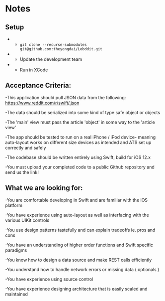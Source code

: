 #  Notes


Setup
----
* - `git clone --recurse-submodules git@github.com:theyongdai/Lobddit.git`
* - Update the development team 
* - Run in XCode




Acceptance Criteria:
----



-This application should pull JSON data from the following: https://www.reddit.com/r/swift/.json

-The data should be serialized into some kind of type safe object or objects

-The 'main' view must pass the article 'object' in some way to the 'article view'

-The app should be tested to run on a real iPhone / iPod device- meaning auto-layout works on different size devices as intended and ATS set up correctly and safely

-The codebase should be written entirely using Swift, build for iOS 12.x

-You must upload your completed code to a public Github repository and send us the link!





What we are looking for:
----



-You are comfortable developing in Swift and are familiar with the iOS platform

-You have experience using auto-layout as well as interfacing with the various UIKit controls

-You use design patterns tastefully and can explain tradeoffs ie. pros and cons

-You have an understanding of higher order functions and Swift specific paradigms

-You know how to design a data source and make REST calls efficiently

-You understand how to handle network errors or missing data ( optionals )

-You have experience using source control

-You have experience designing architecture that is easily scaled and maintained
